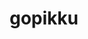 ---
title: "gopikku"
technology: Go
description: A tool that runs a GitHub/GitLab style wiki locally based on a folder structure.
github: https://github.com/mrombout/gopikku
---